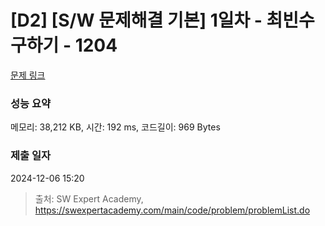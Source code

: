 # [D2] [S/W 문제해결 기본] 1일차 - 최빈수 구하기 - 1204 

[문제 링크](https://swexpertacademy.com/main/code/problem/problemDetail.do?contestProbId=AV13zo1KAAACFAYh) 

### 성능 요약

메모리: 38,212 KB, 시간: 192 ms, 코드길이: 969 Bytes

### 제출 일자

2024-12-06 15:20



> 출처: SW Expert Academy, https://swexpertacademy.com/main/code/problem/problemList.do